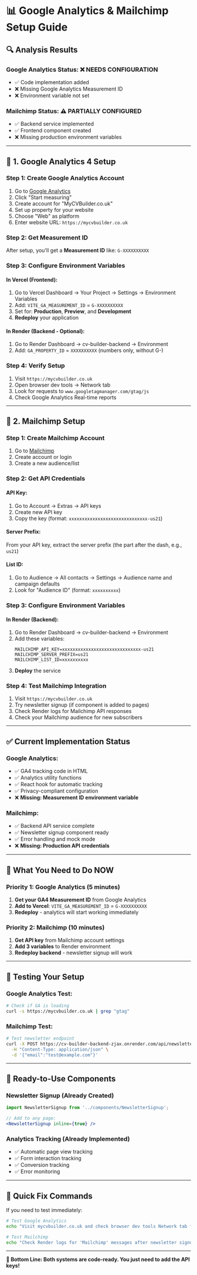 # 📊 Google Analytics & Mailchimp Setup Guide

## 🔍 **Analysis Results**

### Google Analytics Status: ❌ **NEEDS CONFIGURATION**
- ✅ Code implementation added
- ❌ Missing Google Analytics Measurement ID
- ❌ Environment variable not set

### Mailchimp Status: ⚠️ **PARTIALLY CONFIGURED**
- ✅ Backend service implemented
- ✅ Frontend component created
- ❌ Missing production environment variables

---

## 🚀 **1. Google Analytics 4 Setup**

### **Step 1: Create Google Analytics Account**
1. Go to [Google Analytics](https://analytics.google.com/)
2. Click "Start measuring"
3. Create account for "MyCVBuilder.co.uk"
4. Set up property for your website
5. Choose "Web" as platform
6. Enter website URL: `https://mycvbuilder.co.uk`

### **Step 2: Get Measurement ID**
After setup, you'll get a **Measurement ID** like: `G-XXXXXXXXXX`

### **Step 3: Configure Environment Variables**

#### **In Vercel (Frontend):**
1. Go to Vercel Dashboard → Your Project → Settings → Environment Variables
2. Add: `VITE_GA_MEASUREMENT_ID` = `G-XXXXXXXXXX`
3. Set for: **Production**, **Preview**, and **Development**
4. **Redeploy** your application

#### **In Render (Backend - Optional):**
1. Go to Render Dashboard → cv-builder-backend → Environment
2. Add: `GA_PROPERTY_ID` = `XXXXXXXXXX` (numbers only, without G-)

### **Step 4: Verify Setup**
1. Visit `https://mycvbuilder.co.uk`
2. Open browser dev tools → Network tab
3. Look for requests to `www.googletagmanager.com/gtag/js`
4. Check Google Analytics Real-time reports

---

## 📧 **2. Mailchimp Setup**

### **Step 1: Create Mailchimp Account**
1. Go to [Mailchimp](https://mailchimp.com/)
2. Create account or login
3. Create a new audience/list

### **Step 2: Get API Credentials**

#### **API Key:**
1. Go to Account → Extras → API keys
2. Create new API key
3. Copy the key (format: `xxxxxxxxxxxxxxxxxxxxxxxxxxxxxx-us21`)

#### **Server Prefix:**
From your API key, extract the server prefix (the part after the dash, e.g., `us21`)

#### **List ID:**
1. Go to Audience → All contacts → Settings → Audience name and campaign defaults
2. Look for "Audience ID" (format: `xxxxxxxxxx`)

### **Step 3: Configure Environment Variables**

#### **In Render (Backend):**
1. Go to Render Dashboard → cv-builder-backend → Environment
2. Add these variables:
   ```
   MAILCHIMP_API_KEY=xxxxxxxxxxxxxxxxxxxxxxxxxxxxxx-us21
   MAILCHIMP_SERVER_PREFIX=us21
   MAILCHIMP_LIST_ID=xxxxxxxxxx
   ```
3. **Deploy** the service

### **Step 4: Test Mailchimp Integration**
1. Visit `https://mycvbuilder.co.uk`
2. Try newsletter signup (if component is added to pages)
3. Check Render logs for Mailchimp API responses
4. Check your Mailchimp audience for new subscribers

---

## ✅ **Current Implementation Status**

### **Google Analytics:**
- ✅ GA4 tracking code in HTML
- ✅ Analytics utility functions
- ✅ React hook for automatic tracking
- ✅ Privacy-compliant configuration
- ❌ **Missing: Measurement ID environment variable**

### **Mailchimp:**
- ✅ Backend API service complete
- ✅ Newsletter signup component ready
- ✅ Error handling and mock mode
- ❌ **Missing: Production API credentials**

---

## 🎯 **What You Need to Do NOW**

### **Priority 1: Google Analytics (5 minutes)**
1. **Get your GA4 Measurement ID** from Google Analytics
2. **Add to Vercel**: `VITE_GA_MEASUREMENT_ID` = `G-XXXXXXXXXX`
3. **Redeploy** - analytics will start working immediately

### **Priority 2: Mailchimp (10 minutes)**
1. **Get API key** from Mailchimp account settings
2. **Add 3 variables** to Render environment
3. **Redeploy backend** - newsletter signup will work

---

## 🔧 **Testing Your Setup**

### **Google Analytics Test:**
```bash
# Check if GA is loading
curl -s https://mycvbuilder.co.uk | grep "gtag"
```

### **Mailchimp Test:**
```bash
# Test newsletter endpoint
curl -X POST https://cv-builder-backend-zjax.onrender.com/api/newsletter/subscribe \
  -H "Content-Type: application/json" \
  -d '{"email":"test@example.com"}'
```

---

## 📱 **Ready-to-Use Components**

### **Newsletter Signup** (Already Created)
```jsx
import NewsletterSignup from '../components/NewsletterSignup';

// Add to any page:
<NewsletterSignup inline={true} />
```

### **Analytics Tracking** (Already Implemented)
- ✅ Automatic page view tracking
- ✅ Form interaction tracking  
- ✅ Conversion tracking
- ✅ Error monitoring

---

## 🚨 **Quick Fix Commands**

If you need to test immediately:

```bash
# Test Google Analytics
echo "Visit mycvbuilder.co.uk and check browser dev tools Network tab for gtag requests"

# Test Mailchimp  
echo "Check Render logs for 'Mailchimp' messages after newsletter signup attempts"
```

---

**🎉 Bottom Line: Both systems are code-ready. You just need to add the API keys!** 
